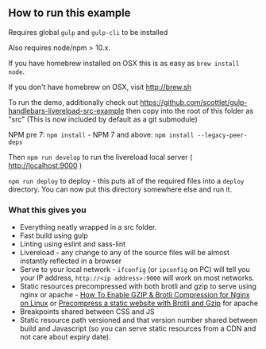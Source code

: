 ## How to run this example

Requires global `gulp` and `gulp-cli` to be installed

Also requires node/npm > 10.x.

If you have homebrew installed on OSX this is as easy as `brew install node`.

If you don't have homebrew on OSX, visit http://brew.sh

To run the demo, additionally check out https://github.com/scottlet/gulp-handlebars-livereload-src-example then copy into the root of this folder as "src" (This is now included by default as a git submodule)

NPM pre 7: `npm install` - NPM 7 and above: `npm install --legacy-peer-deps`

Then `npm run develop` to run the livereload local server ( [http://localhost:9000](http://localhost:9000) )

```npm run deploy``` to deploy - this puts all of the required files into a `deploy` directory. You can now put this directory somewhere else and run it.

### What this gives you

* Everything neatly wrapped in a src folder.
* Fast build using gulp
* Linting using eslint and sass-lint
* Livereload - any change to any of the source files will be almost instantly reflected in a browser
* Serve to your local network - ```ifconfig``` (or ```ipconfig``` on PC) will tell you your IP address, ```http://<ip address>:9000``` will work on most networks.
* Static resources precompressed with both brotli and gzip to serve using nginx or apache - [How To Enable GZIP & Brotli Compression for Nginx on Linux](https://computingforgeeks.com/how-to-enable-gzip-brotli-compression-for-nginx-on-linux/) or [Precompress a static website with Brotli and Gzip](https://damien.pobel.fr/post/precompress-brotli-gzip-static-site/) for apache
* Breakpoints shared between CSS and JS
* Static resource path versioned and that version number shared between build and Javascript (so you can serve static resources from a CDN and not care about expiry date).
